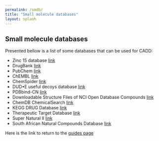 ```yaml
---
permalink: /smdb/
title: "Small molecule databases"
layout: splash
---
```


## Small molecule databases

Presented bellow is a list of some databases that can be used for CADD:

- Zinc 15 database [link](https://zinc.docking.org/)
- DrugBank [link](https://go.drugbank.com/)
- PubChem [link](https://pubchem.ncbi.nlm.nih.gov/)
- ChEMBL [link](https://www.ebi.ac.uk/chembl/)
- ChemSpider [link](http://www.chemspider.com/)
- DUD•E useful decoys database [link](http://dude.docking.org/)
- PDBbind-CN [link](http://www.pdbbind.org.cn/)
- Downloadable Structure Files of NCI Open Database Compounds [link](https://cactus.nci.nih.gov/download/nci/)
- ChemDB ChemicalSearch [link](http://cdb.ics.uci.edu/cgibin/ChemicalIndexWeb.py)
- KEGG DRUG Database [link](https://www.genome.jp/kegg/drug/)
- Therapeutic Target Database [link](http://db.idrblab.net/ttd/)
- Super Natural II [link](http://bioinf-applied.charite.de/supernatural_new/index.php)
- South African Natural Compounds Database [link](https://sancdb.rubi.ru.ac.za/)


Here is the link to return to the [guides page](_pages/guides.md)